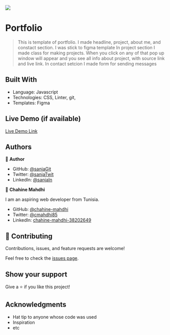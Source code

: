 ![](https://img.shields.io/badge/Microverse-blueviolet)

# Portfolio

> This is template of portfolio. I made headline, project, about me, and constact section.
> I was stick to figma template
> In project section I made class for making projects. When you click on any of that pop up window will appear and you see all info about project, with source link and live link.
> In contact setcion I made form for sending messages


## Built With

- Language: Javascript
- Technologies: CSS, Linter, git, 
- Templates: Figma


## Live Demo (if available)

[Live Demo Link](https://sanja969.github.io/Portfolio/)


## Authors

👤 **Author**

- GitHub: [@sanjaGit](https://github.com/Sanja969)
- Twitter: [@sanjaTwit](https://twitter.com/SanjaMandic42)
- LinkedIn: [@sanjaIn](https://linkedin.com/in/sanja-mandic-823995a2/)

👤 **Chahine Mahdhi**

I am an aspiring web developer from Tunisia.
- GitHub: [@chahine-mahdhi](https://github.com/chahine-mahdhi)
- Twitter: [@cmahdhi85](https://twitter.com/cmahdhi85)
- LinkedIn: [chahine-mahdhi-38202649](https://www.linkedin.com/in/chahine-mahdhi-38202649/)



## 🤝 Contributing

Contributions, issues, and feature requests are welcome!

Feel free to check the [issues page](../../issues/).

## Show your support

Give a ⭐️ if you like this project!

## Acknowledgments

- Hat tip to anyone whose code was used
- Inspiration
- etc


